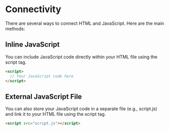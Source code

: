# Connectivity

There are several ways to connect HTML and JavaScript. Here are the main methods:

## Inline JavaScript

You can include JavaScript code directly within your HTML file using the script tag.

```html
<script>
  // Your JavaScript code here
</script>
```

## External JavaScript File

You can also store your JavaScript code in a separate file (e.g., script.js) and link it to your HTML file using the script tag.

```html
<script src="script.js"></script>
```
